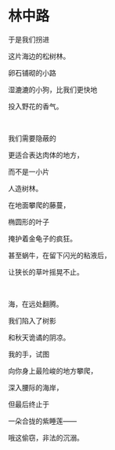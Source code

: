 # 林中路

于是我们拐进

这片海边的松树林。

卵石铺砌的小路

湿漉漉的小狗，比我们更快地

投入野花的香气。

<br>

我们需要隐蔽的

更适合表达肉体的地方，

而不是一小片

人造树林。

在地面攀爬的藤蔓，

椭圆形的叶子

掩护着金龟子的疯狂。

甚至蜗牛，在留下闪光的粘液后，

让狭长的草叶摇晃不止。

<br>

海，在远处翻腾。

我们陷入了树影

和秋天诡谲的阴凉。

我的手，试图

向你身上最险峻的地方攀爬，

深入腰际的海岸，

但最后终止于

一朵合拢的紫睡莲——

哦这偷窃，非法的沉溺。

